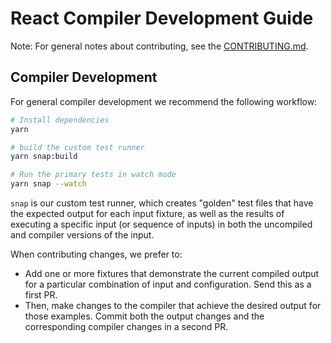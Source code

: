# React Compiler Development Guide

Note: For general notes about contributing, see the [CONTRIBUTING.md](../../CONTRIBUTING.md).

## Compiler Development

For general compiler development we recommend the following workflow:

```sh
# Install dependencies
yarn

# build the custom test runner
yarn snap:build

# Run the primary tests in watch mode
yarn snap --watch
```

`snap` is our custom test runner, which creates "golden" test files that have the expected output for each input fixture, as well as the results of executing a specific input (or sequence of inputs) in both the uncompiled and compiler versions of the input. 

When contributing changes, we prefer to:
* Add one or more fixtures that demonstrate the current compiled output for a particular combination of input and configuration. Send this as a first PR.
* Then, make changes to the compiler that achieve the desired output for those examples. Commit both the output changes and the corresponding compiler changes in a second PR.

